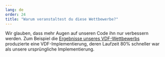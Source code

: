 ```yaml
---
lang: de
order: 24
title: "Warum veranstaltest du diese Wettbewerbe?"
---
```


Wir glauben, dass mehr Augen auf unseren Code ihn nur verbessern werden. Zum Beispiel die [Ergebnisse unseres VDF-Wettbewerbs](https://www.beet.net/2019/01/17/beet-vdf-competition-round-1-results-and-announcements.en.html) produzierte eine VDF-Implementierung, deren Laufzeit 80% schneller war als unsere ursprüngliche Implementierung.
